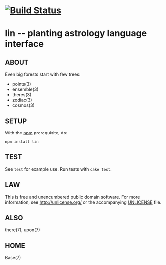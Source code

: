 # [![Build Status](https://secure.travis-ci.org/astrolet/lin.png)](http://travis-ci.org/astrolet/lin)
# lin -- planting astrology language interface


## ABOUT

Even big forests start with few trees:

* points(3)
* ensemble(3)
* theres(3)
* zodiac(3)
* cosmos(3)


## SETUP

With the [npm](http://npmjs.org/) prerequisite, do:

    npm install lin


## TEST

See `test` for example use.
Run tests with `cake test`.


## LAW

This is free and unencumbered public domain software.
For more information, see <http://unlicense.org/> or the accompanying
[UNLICENSE](http://astrolet.github.com/lin/UNLICENSE.html) file.


## ALSO

there(7), upon(7)


## HOME

Base(7)
